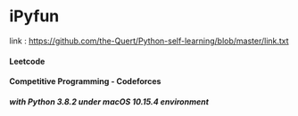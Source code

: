 # iPyfun
link : https://github.com/the-Quert/Python-self-learning/blob/master/link.txt
#### Leetcode
#### Competitive Programming - Codeforces
##### with Python 3.8.2 under macOS 10.15.4 environment
